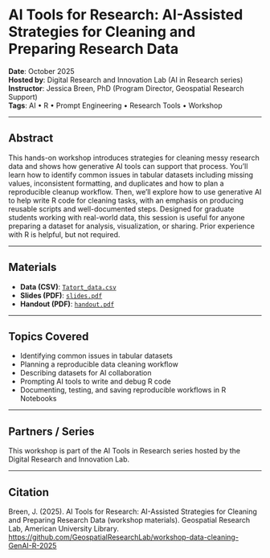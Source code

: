 # AI Tools for Research: AI-Assisted Strategies for Cleaning and Preparing Research Data

**Date**: October 2025  
**Hosted by**: Digital Research and Innovation Lab (AI in Research series)  
**Instructor**: Jessica Breen, PhD (Program Director, Geospatial Research Support)  
**Tags**: AI • R • Prompt Engineering • Research Tools • Workshop

---

## Abstract

This hands-on workshop introduces strategies for cleaning messy research data and shows how generative AI tools can support that process. You’ll learn how to identify common issues in tabular datasets including missing values, inconsistent formatting, and duplicates and how to plan a reproducible cleanup workflow. Then, we’ll explore how to use generative AI to help write R code for cleaning tasks, with an emphasis on producing reusable scripts and well-documented steps. Designed for graduate students working with real-world data, this session is useful for anyone preparing a dataset for analysis, visualization, or sharing. Prior experience with R is helpful, but not required.

---

## Materials

- **Data (CSV)**: [`Tatort_data.csv`](data/Tatort_data.csv)
- **Slides (PDF)**: [`slides.pdf`](documents/slides.pdf)
- **Handout (PDF)**: [`handout.pdf`](documents/handout.pdf)

---

## Topics Covered
	
- Identifying common issues in tabular datasets
- Planning a reproducible data cleaning workflow
- Describing datasets for AI collaboration
- Prompting AI tools to write and debug R code
- Documenting, testing, and saving reproducible workflows in R Notebooks

---

## Partners / Series

This workshop is part of the AI Tools in Research series hosted by the Digital Research and Innovation Lab.

---

## Citation

Breen, J. (2025). AI Tools for Research: AI-Assisted Strategies for Cleaning and Preparing Research Data (workshop materials).
Geospatial Research Lab, American University Library.
https://github.com/GeospatialResearchLab/workshop-data-cleaning-GenAI-R-2025
